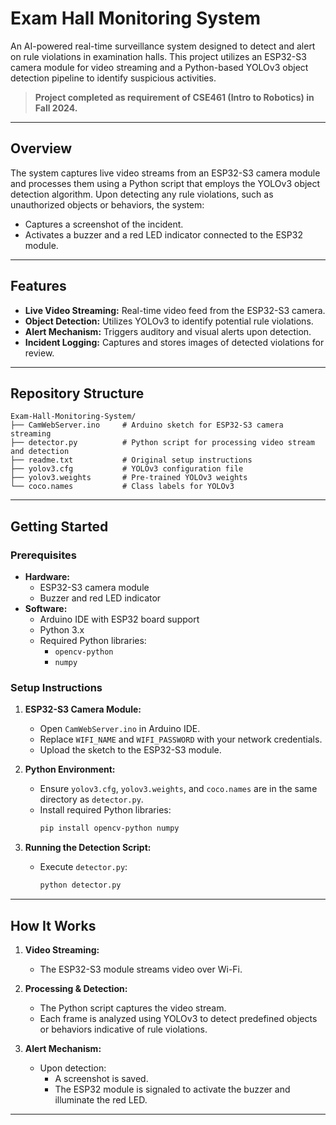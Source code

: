 # Exam Hall Monitoring System

An AI-powered real-time surveillance system designed to detect and alert on rule violations in examination halls. This project utilizes an ESP32-S3 camera module for video streaming and a Python-based YOLOv3 object detection pipeline to identify suspicious activities.

> **Project completed as requirement of CSE461 (Intro to Robotics) in Fall 2024.**

---

## Overview

The system captures live video streams from an ESP32-S3 camera module and processes them using a Python script that employs the YOLOv3 object detection algorithm. Upon detecting any rule violations, such as unauthorized objects or behaviors, the system:

- Captures a screenshot of the incident.
- Activates a buzzer and a red LED indicator connected to the ESP32 module.

---

## Features

- **Live Video Streaming:** Real-time video feed from the ESP32-S3 camera.
- **Object Detection:** Utilizes YOLOv3 to identify potential rule violations.
- **Alert Mechanism:** Triggers auditory and visual alerts upon detection.
- **Incident Logging:** Captures and stores images of detected violations for review.

---

## Repository Structure

```
Exam-Hall-Monitoring-System/
├── CamWebServer.ino     # Arduino sketch for ESP32-S3 camera streaming
├── detector.py          # Python script for processing video stream and detection
├── readme.txt           # Original setup instructions
├── yolov3.cfg           # YOLOv3 configuration file
├── yolov3.weights       # Pre-trained YOLOv3 weights
└── coco.names           # Class labels for YOLOv3
```

---

## Getting Started

### Prerequisites

- **Hardware:**
  - ESP32-S3 camera module
  - Buzzer and red LED indicator
- **Software:**
  - Arduino IDE with ESP32 board support
  - Python 3.x
  - Required Python libraries:
    - `opencv-python`
    - `numpy`

### Setup Instructions

1. **ESP32-S3 Camera Module:**
   - Open `CamWebServer.ino` in Arduino IDE.
   - Replace `WIFI_NAME` and `WIFI_PASSWORD` with your network credentials.
   - Upload the sketch to the ESP32-S3 module.

2. **Python Environment:**
   - Ensure `yolov3.cfg`, `yolov3.weights`, and `coco.names` are in the same directory as `detector.py`.
   - Install required Python libraries:
     ```bash
     pip install opencv-python numpy
     ```

3. **Running the Detection Script:**
   - Execute `detector.py`:
     ```bash
     python detector.py
     ```

---

## How It Works

1. **Video Streaming:**
   - The ESP32-S3 module streams video over Wi-Fi.

2. **Processing & Detection:**
   - The Python script captures the video stream.
   - Each frame is analyzed using YOLOv3 to detect predefined objects or behaviors indicative of rule violations.

3. **Alert Mechanism:**
   - Upon detection:
     - A screenshot is saved.
     - The ESP32 module is signaled to activate the buzzer and illuminate the red LED.

---

